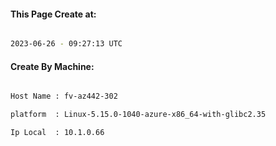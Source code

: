 
   
#### This Page Create at:

```bash

2023-06-26 - 09:27:13 UTC

```

#### Create By Machine:

```bash

Host Name : fv-az442-302

platform  : Linux-5.15.0-1040-azure-x86_64-with-glibc2.35

Ip Local  : 10.1.0.66

```

